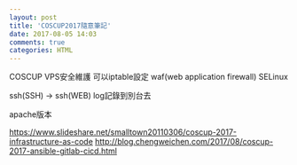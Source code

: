 ```yaml
---
layout: post
title: 'COSCUP2017隨意筆記'
date: 2017-08-05 14:03
comments: true
categories: HTML
---
```



COSCUP VPS安全維護
可以iptable設定
waf(web application firewall)
SELinux

ssh(SSH) -> ssh(WEB)
log記錄到別台去


apache版本


https://www.slideshare.net/smalltown20110306/coscup-2017-infrastructure-as-code
http://blog.chengweichen.com/2017/08/coscup-2017-ansible-gitlab-cicd.html